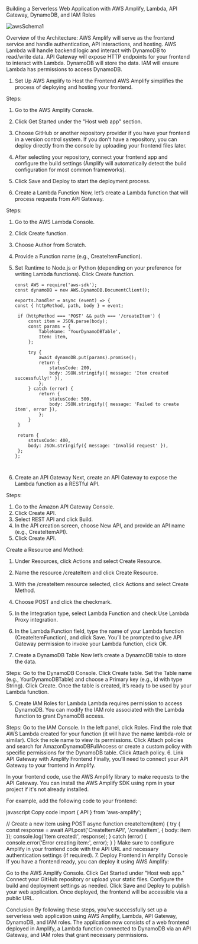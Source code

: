   Building a Serverless Web Application with AWS Amplify, Lambda, API Gateway, DynamoDB, and IAM Roles


![awsSchema1](https://github.com/user-attachments/assets/4f6f05ba-853d-43d1-b9e4-a70d133cc01f)


Overview of the Architecture:
AWS Amplify will serve as the frontend service and handle authentication, API interactions, and hosting.
AWS Lambda will handle backend logic and interact with DynamoDB to read/write data.
API Gateway will expose HTTP endpoints for your frontend to interact with Lambda.
DynamoDB will store the data.
IAM will ensure Lambda has permissions to access DynamoDB.


1. Set Up AWS Amplify to Host the Frontend
AWS Amplify simplifies the process of deploying and hosting your frontend.

Steps:
1. Go to the AWS Amplify Console.
2. Click Get Started under the "Host web app" section.
3. Choose GitHub or another repository provider if you have your frontend in a version control system. If you don't have a repository, you can deploy directly from 
   the console by uploading your frontend files later.
4. After selecting your repository, connect your frontend app and configure the build settings (Amplify will automatically detect the build configuration for most common frameworks).
5. Click Save and Deploy to start the deployment process.


2. Create a Lambda Function
Now, let’s create a Lambda function that will process requests from API Gateway.

Steps:
1. Go to the AWS Lambda Console.
2. Click Create function.
3. Choose Author from Scratch.
4. Provide a Function name (e.g., CreateItemFunction).
5. Set Runtime to Node.js or Python (depending on your preference for writing Lambda functions).
   Click Create function.

   ```
   const AWS = require('aws-sdk');
   const dynamoDB = new AWS.DynamoDB.DocumentClient();

   exports.handler = async (event) => {
   const { httpMethod, path, body } = event;

    if (httpMethod === 'POST' && path === '/createItem') {
        const item = JSON.parse(body);
        const params = {
            TableName: 'YourDynamoDBTable',
            Item: item,
        };
        
        try {
            await dynamoDB.put(params).promise();
            return {
                statusCode: 200,
                body: JSON.stringify({ message: 'Item created successfully!' }),
            };
        } catch (error) {
            return {
                statusCode: 500,
                body: JSON.stringify({ message: 'Failed to create item', error }),
            };
        }
    }

    return {
        statusCode: 400,
        body: JSON.stringify({ message: 'Invalid request' }),
    };
   };



3. Create an API Gateway
Next, create an API Gateway to expose the Lambda function as a RESTful API.

Steps:
1. Go to the Amazon API Gateway Console.
2. Click Create API.
3. Select REST API and click Build.
4. In the API creation screen, choose New API, and provide an API name (e.g., CreateItemAPI).
5. Click Create API.

Create a Resource and Method:
1. Under Resources, click Actions and select Create Resource.
2. Name the resource /createItem and click Create Resource.
3. With the /createItem resource selected, click Actions and select Create Method.
4. Choose POST and click the checkmark.
5. In the Integration type, select Lambda Function and check Use Lambda Proxy integration.
6. In the Lambda Function field, type the name of your Lambda function (CreateItemFunction), and click Save. You’ll be prompted to give API Gateway permission to 
   invoke your Lambda function, click OK.




4. Create a DynamoDB Table
Now let’s create a DynamoDB table to store the data.

Steps:
Go to the DynamoDB Console.
Click Create table.
Set the Table name (e.g., YourDynamoDBTable) and choose a Primary key (e.g., id with type String).
Click Create.
Once the table is created, it’s ready to be used by your Lambda function.

5. Create IAM Roles for Lambda
Lambda requires permission to access DynamoDB. You can modify the IAM role associated with the Lambda function to grant DynamoDB access.

Steps:
Go to the IAM Console.
In the left panel, click Roles.
Find the role that AWS Lambda created for your function (it will have the name lambda-role or similar).
Click the role name to view its permissions.
Click Attach policies and search for AmazonDynamoDBFullAccess or create a custom policy with specific permissions for the DynamoDB table.
Click Attach policy.
6. Link API Gateway with Amplify Frontend
Finally, you’ll need to connect your API Gateway to your frontend in Amplify.

In your frontend code, use the AWS Amplify library to make requests to the API Gateway. You can install the AWS Amplify SDK using npm in your project if it's not already installed.

For example, add the following code to your frontend:

javascript
Copy code
import { API } from 'aws-amplify';

// Create a new item using POST
async function createItem(item) {
    try {
        const response = await API.post('CreateItemAPI', '/createItem', { body: item });
        console.log('Item created:', response);
    } catch (error) {
        console.error('Error creating item:', error);
    }
}
Make sure to configure Amplify in your frontend code with the API URL and necessary authentication settings (if required).
7. Deploy Frontend in Amplify Console
If you have a frontend ready, you can deploy it using AWS Amplify:

Go to the AWS Amplify Console.
Click Get Started under "Host web app."
Connect your GitHub repository or upload your static files.
Configure the build and deployment settings as needed.
Click Save and Deploy to publish your web application.
Once deployed, the frontend will be accessible via a public URL.

Conclusion
By following these steps, you’ve successfully set up a serverless web application using AWS Amplify, Lambda, API Gateway, DynamoDB, and IAM roles. The application now consists of a web frontend deployed in Amplify, a Lambda function connected to DynamoDB via an API Gateway, and IAM roles that grant necessary permissions.
